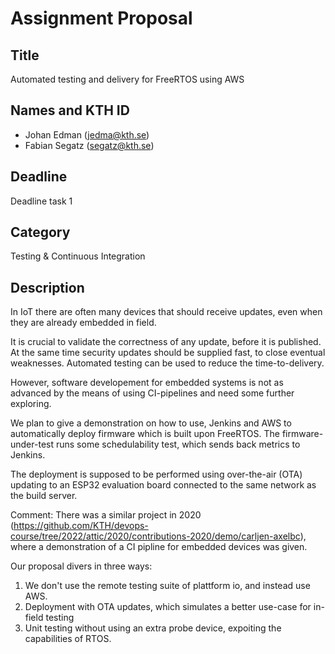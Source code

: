 # Assignment Proposal

## Title

Automated testing and delivery for FreeRTOS using AWS

## Names and KTH ID
  - Johan Edman (jedma@kth.se)
  - Fabian Segatz (segatz@kth.se)

## Deadline

Deadline task 1

## Category

Testing & Continuous Integration 

## Description

In IoT there are often many devices that should receive updates, even when they are already embedded in field.

It is crucial to validate the correctness of any update, before it is published. At the same time security updates should be supplied fast, to close eventual weaknesses. Automated testing can be used to reduce the time-to-delivery.

However, software developement for embedded systems is not as advanced by the means of using CI-pipelines and need some further exploring.

We plan to give a demonstration on how to use, Jenkins and AWS to automatically deploy firmware which is built upon FreeRTOS. The firmware-under-test runs some schedulability test, which sends back metrics to Jenkins.

The deployment is supposed to be performed using over-the-air (OTA) updating to an ESP32 evaluation board connected to the same network as the build server.

Comment:
There was a similar project in 2020 (https://github.com/KTH/devops-course/tree/2022/attic/2020/contributions-2020/demo/carljen-axelbc), where a demonstration of a CI pipline for embedded devices was given.

Our proposal divers in three ways:
  1. We don't use the remote testing suite of plattform io, and instead use AWS.
  2. Deployment with OTA updates, which simulates a better use-case for in-field testing
  3. Unit testing without using an extra probe device, expoiting the capabilities of RTOS.